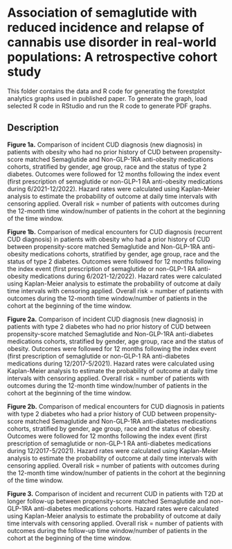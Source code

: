 
Association of semaglutide with reduced incidence and relapse of cannabis use disorder in real-world populations: A retrospective cohort study
=============================================================

This folder contains the data and R code for generating the forestplot analytics graphs used in published paper.
To generate the graph, load selected R code in RStudio and run the R code to generate PDF graphs.



Description
----------
**Figure 1a.**  Comparison of incident CUD diagnosis (new diagnosis) in patients with obesity who had no prior history of CUD between propensity-score matched Semaglutide and Non-GLP-1RA anti-obesity medications cohorts, stratified by gender, age group, race and the status of type 2 diabetes. Outcomes were followed for 12 months following the index event (first prescription of semaglutide or non-GLP-1 RA anti-obesity medications during 6/2021-12/2022). Hazard rates were calculated using Kaplan-Meier analysis to estimate the probability of outcome at daily time intervals with censoring applied. Overall risk = number of patients with outcomes during the 12-month time window/number of patients in the cohort at the beginning of the time window.

**Figure 1b.**  Comparison of medical encounters for CUD diagnosis (recurrent CUD diagnosis) in patients with obesity who had a prior history of CUD between propensity-score matched Semaglutide and Non-GLP-1RA anti-obesity medications cohorts, stratified by gender, age group, race and the status of type 2 diabetes. Outcomes were followed for 12 months following the index event (first prescription of semaglutide or non-GLP-1 RA anti-obesity medications during 6/2021-12/2022). Hazard rates were calculated using Kaplan-Meier analysis to estimate the probability of outcome at daily time intervals with censoring applied. Overall risk = number of patients with outcomes during the 12-month time window/number of patients in the cohort at the beginning of the time window.

**Figure 2a.** Comparison of incident CUD diagnosis (new diagnosis) in patients with type 2 diabetes who had no prior history of CUD between propensity-score matched Semaglutide and Non-GLP-1RA anti-diabetes medications cohorts, stratified by gender, age group, race and the status of obesity. Outcomes were followed for 12 months following the index event (first prescription of semaglutide or non-GLP-1 RA anti-diabetes medications during 12/2017-5/2021). Hazard rates were calculated using Kaplan-Meier analysis to estimate the probability of outcome at daily time intervals with censoring applied. Overall risk = number of patients with outcomes during the 12-month time window/number of patients in the cohort at the beginning of the time window.

**Figure 2b.** Comparison of medical encounters for CUD diagnosis in patients with type 2 diabetes who had a prior history of CUD between propensity-score matched Semaglutide and Non-GLP-1RA anti-diabetes medications cohorts, stratified by gender, age group, race and the status of obesity. Outcomes were followed for 12 months following the index event (first prescription of semaglutide or non-GLP-1 RA anti-diabetes medications during 12/2017-5/2021). Hazard rates were calculated using Kaplan-Meier analysis to estimate the probability of outcome at daily time intervals with censoring applied. Overall risk = number of patients with outcomes during the 12-month time window/number of patients in the cohort at the beginning of the time window.

**Figure 3.**  Comparison of incident and recurrent CUD in patients with T2D at longer follow-up between propensity-score matched Semaglutide and non-GLP-1RA anti-diabetes medications cohorts. Hazard rates were calculated using Kaplan-Meier analysis to estimate the probability of outcome at daily time intervals with censoring applied. Overall risk = number of patients with outcomes during the follow-up time window/number of patients in the cohort at the beginning of the time window. 
